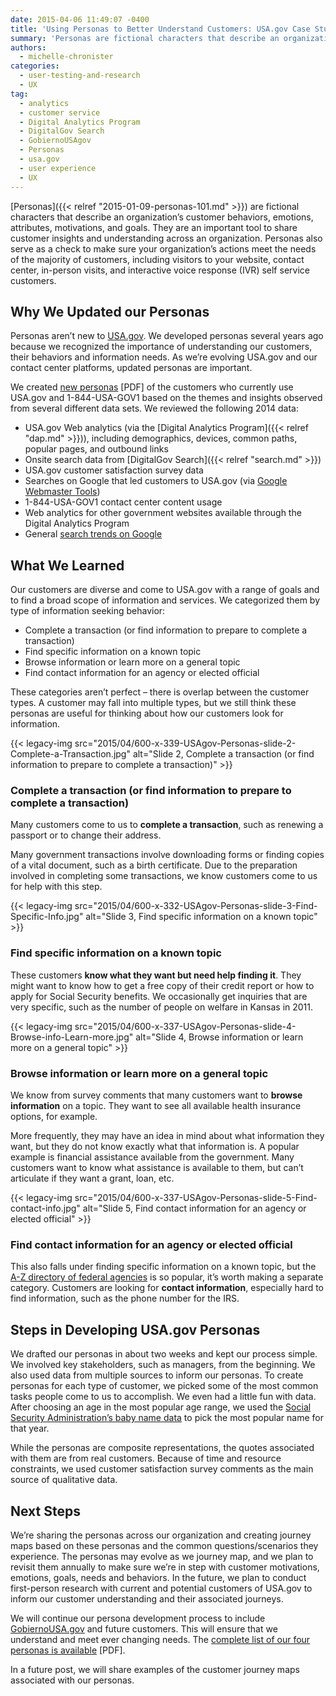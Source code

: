 ```yaml
---
date: 2015-04-06 11:49:07 -0400
title: 'Using Personas to Better Understand Customers: USA.gov Case Study'
summary: 'Personas are fictional characters that describe an organization&rsquo;s customer behaviors, emotions, attributes, motivations, and goals. They are an important tool to share customer insights and understanding across an organization. Personas also serve as a check to make sure your organization&rsquo;s actions meet the needs of the majority of customers, including visitors to your website, contact'
authors:
  - michelle-chronister
categories:
  - user-testing-and-research
  - UX
tag:
  - analytics
  - customer service
  - Digital Analytics Program
  - DigitalGov Search
  - GobiernoUSAgov
  - Personas
  - usa.gov
  - user experience
  - UX
---
```


[Personas]({{< relref "2015-01-09-personas-101.md" >}}) are fictional characters that describe an organization’s customer behaviors, emotions, attributes, motivations, and goals. They are an important tool to share customer insights and understanding across an organization. Personas also serve as a check to make sure your organization’s actions meet the needs of the majority of customers, including visitors to your website, contact center, in-person visits, and interactive voice response (IVR) self service customers.

## Why We Updated our Personas

Personas aren’t new to [USA.gov](http://www.usa.gov/). We developed personas several years ago because we recognized the importance of understanding our customers, their behaviors and information needs. As we’re evolving USA.gov and our contact center platforms, updated personas are important.

We created [new personas](https://s3.amazonaws.com/sitesusa/wp-content/uploads/sites/212/2015/04/USA.gov-Personas-March-2015.pdf) [PDF] of the customers who currently use USA.gov and 1-844-USA-GOV1 based on the themes and insights observed from several different data sets. We reviewed the following 2014 data:

  * USA.gov Web analytics (via the [Digital Analytics Program]({{< relref "dap.md" >}})), including demographics, devices, common paths, popular pages, and outbound links
  * Onsite search data from [DigitalGov Search]({{< relref "search.md" >}})
  * USA.gov customer satisfaction survey data
  * Searches on Google that led customers to USA.gov (via [Google Webmaster Tools](https://www.google.com/webmasters/))
  * 1-844-USA-GOV1 contact center content usage
  * Web analytics for other government websites available through the Digital Analytics Program
  * General [search trends on Google](http://www.google.com/trends/)

## What We Learned

Our customers are diverse and come to USA.gov with a range of goals and to find a broad scope of information and services. We categorized them by type of information seeking behavior:

  * Complete a transaction (or find information to prepare to complete a transaction)
  * Find specific information on a known topic
  * Browse information or learn more on a general topic
  * Find contact information for an agency or elected official

These categories aren’t perfect &#8211; there is overlap between the customer types. A customer may fall into multiple types, but we still think these personas are useful for thinking about how our customers look for information.

{{< legacy-img src="2015/04/600-x-339-USAgov-Personas-slide-2-Complete-a-Transaction.jpg" alt="Slide 2, Complete a transaction (or find information to prepare to complete a transaction)" >}}

### Complete a transaction (or find information to prepare to complete a transaction)

Many customers come to us to **complete a transaction**, such as renewing a passport or to change their address.

Many government transactions involve downloading forms or finding copies of a vital document, such as a birth certificate. Due to the preparation involved in completing some transactions, we know customers come to us for help with this step.

{{< legacy-img src="2015/04/600-x-332-USAgov-Personas-slide-3-Find-Specific-Info.jpg" alt="Slide 3, Find specific information on a known topic" >}}

### Find specific information on a known topic

These customers **know what they want but need help finding it**. They might want to know how to get a free copy of their credit report or how to apply for Social Security benefits. We occasionally get inquiries that are very specific, such as the number of people on welfare in Kansas in 2011.

{{< legacy-img src="2015/04/600-x-337-USAgov-Personas-slide-4-Browse-info-Learn-more.jpg" alt="Slide 4, Browse information or learn more on a general topic" >}}

### Browse information or learn more on a general topic

We know from survey comments that many customers want to **browse information** on a topic. They want to see all available health insurance options, for example.

More frequently, they may have an idea in mind about what information they want, but they do not know exactly what that information is. A popular example is financial assistance available from the government. Many customers want to know what assistance is available to them, but can’t articulate if they want a grant, loan, etc.

{{< legacy-img src="2015/04/600-x-337-USAgov-Personas-slide-5-Find-contact-info.jpg" alt="Slide 5, Find contact information for an agency or elected official" >}}

### Find contact information for an agency or elected official

This also falls under finding specific information on a known topic, but the [A-Z directory of federal agencies](http://www.usa.gov/directory/federal/index.shtml) is so popular, it’s worth making a separate category. Customers are looking for **contact information**, especially hard to find information, such as the phone number for the IRS.

## Steps in Developing USA.gov Personas

We drafted our personas in about two weeks and kept our process simple. We involved key stakeholders, such as managers, from the beginning. We also used data from multiple sources to inform our personas. To create personas for each type of customer, we picked some of the most common tasks people come to us to accomplish. We even had a little fun with data. After choosing an age in the most popular age range, we used the [Social Security Administration’s baby name data](http://www.ssa.gov/oact/babynames/) to pick the most popular name for that year.

While the personas are composite representations, the quotes associated with them are from real customers. Because of time and resource constraints, we used customer satisfaction survey comments as the main source of qualitative data.

## Next Steps

We’re sharing the personas across our organization and creating journey maps based on these personas and the common questions/scenarios they experience. The personas may evolve as we journey map, and we plan to revisit them annually to make sure we’re in step with customer motivations, emotions, goals, needs and behaviors. In the future, we plan to conduct first-person research with current and potential customers of USA.gov to inform our customer understanding and their associated journeys.

We will continue our persona development process to include [GobiernoUSA.gov](http://www.usa.gov/gobiernousa/) and future customers. This will ensure that we understand and meet ever changing needs. The [complete list of our four personas is available](https://s3.amazonaws.com/sitesusa/wp-content/uploads/sites/212/2015/04/USA.gov-Personas-March-2015.pdf) [PDF].

In a future post, we will share examples of the customer journey maps associated with our personas.